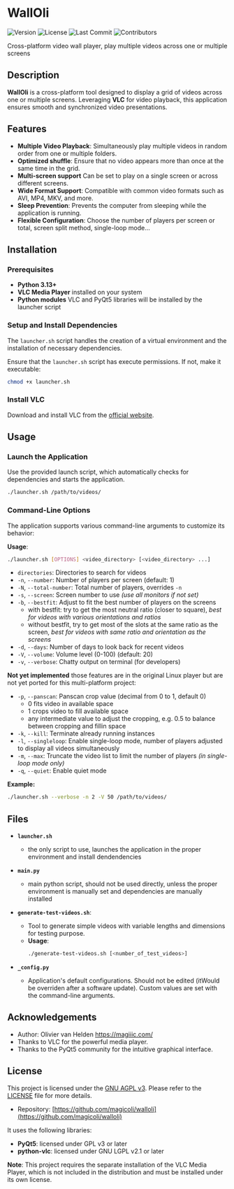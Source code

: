 # WallOli

![Version](https://img.shields.io/github/v/release/magicoli/walloli)
![License](https://img.shields.io/github/license/magicoli/walloli)
![Last Commit](https://img.shields.io/github/last-commit/magicoli/walloli)
![Contributors](https://img.shields.io/github/contributors/magicoli/walloli)

Cross-platform video wall player, play multiple videos across one or multiple screens

## Description

**WallOli** is a cross-platform tool designed to display a grid of videos across one or multiple screens. Leveraging **VLC** for video playback, this application ensures smooth and synchronized video presentations.

## Features

- **Multiple Video Playback**: Simultaneously play multiple videos in random order from one or multiple folders.
- **Optimized shuffle**: Ensure that no video appears more than once at the same time in the grid.
- **Multi-screen support** Can be set to play on a single screen or across different screens.
- **Wide Format Support**: Compatible with common video formats such as AVI, MP4, MKV, and more.
- **Sleep Prevention**: Prevents the computer from sleeping while the application is running.
- **Flexible Configuration**: Choose the number of players per screen or total, screen split method, single-loop mode...

## Installation

### Prerequisites

- **Python 3.13+**
- **VLC Media Player** installed on your system
- **Python modules** VLC and PyQt5 libraries will be installed by the launcher script

### Setup and Install Dependencies

The `launcher.sh` script handles the creation of a virtual environment and the installation of necessary dependencies.

Ensure that the `launcher.sh` script has execute permissions. If not, make it executable:

```bash
chmod +x launcher.sh
```

### Install VLC

Download and install VLC from the [official website](https://www.videolan.org/vlc/download-macosx.html).

## Usage

### Launch the Application

Use the provided launch script, which automatically checks for dependencies and starts the application.

```bash
./launcher.sh /path/to/videos/
```

### Command-Line Options

The application supports various command-line arguments to customize its behavior:

**Usage**:
```bash
./launcher.sh [OPTIONS] <video_directory> [<video_directory> ...]
```
- `directories`: Directories to search for videos
- `-n`, `--number`: Number of players per screen (default: 1)
- `-N`, `--total-number`: Total number of players, overrides `-n`
- `-s`, `--screen`: Screen number to use _(use all monitors if not set)_
- `-b`, `--bestfit`: Adjust to fit the best number of players on the screens
    - with bestfit: try to get the most neutral ratio (closer to square), _best for videos with various orientations and ratios_
    - without bestfit, try to get most of the slots at the same ratio as the screen, _best for videos with same ratio and orientation as the screens_
- `-d`, `--days`: Number of days to look back for recent videos
- `-V`, `--volume`: Volume level (0-100) (default: 20)
- `-v`, `--verbose`: Chatty output on terminal (for developers)

**Not yet implemented** those features are in the original Linux player but are not yet ported for this multi-platform project:
- `-p`, `--panscan`: Panscan crop value (decimal from 0 to 1, default 0)
    - 0 fits video in available space
    - 1 crops video to fill available space
    - any intermediate value to adjust the cropping, e.g. 0.5 to balance between cropping and fillin space
- `-k`, `--kill`: Terminate already running instances
- `-l`, `--singleloop`: Enable single-loop mode, number of players adjusted to display all videos simultaneously
- `-m`, `--max`: Truncate the video list to limit the number of players _(in single-loop mode only)_
- `-q`, `--quiet`: Enable quiet mode

**Example:**

```bash
./launcher.sh --verbose -n 2 -V 50 /path/to/videos/
```

## Files

- **`launcher.sh`**
  - the only script to use, launches the application in the proper environment and install dendendencies

- **`main.py`**
  - main python script, should not be used directly, unless the proper environment is manually set and dependencies are manually installed

- **`generate-test-videos.sh`**:
  - Tool to generate simple videos with variable lengths and dimensions for testing purpose.
  - **Usage**:
    ```bash
    ./generate-test-videos.sh [<number_of_test_videos>]
    ```
- **`_config.py`**
    - Application's default configurations. Should not be edited (itWould be overriden after a software update). Custom values are set with the command-line arguments.

## Acknowledgements
- Author: Olivier van Helden https://magiiic.com/
- Thanks to VLC for the powerful media player.
- Thanks to the PyQt5 community for the intuitive graphical interface.

## License

This project is licensed under the [GNU AGPL v3](LICENSE). Please refer to the [LICENSE](LICENSE) file for more details.
- Repository: [https://github.com/magicoli/walloli](https://github.com/magicoli/walloli)

It uses the following libraries:
- **PyQt5**: licensed under GPL v3 or later
- **python-vlc**: licensed under GNU LGPL v2.1 or later

**Note**: This project requires the separate installation of the VLC Media Player, which is not included in the distribution and must be installed under its own license.
